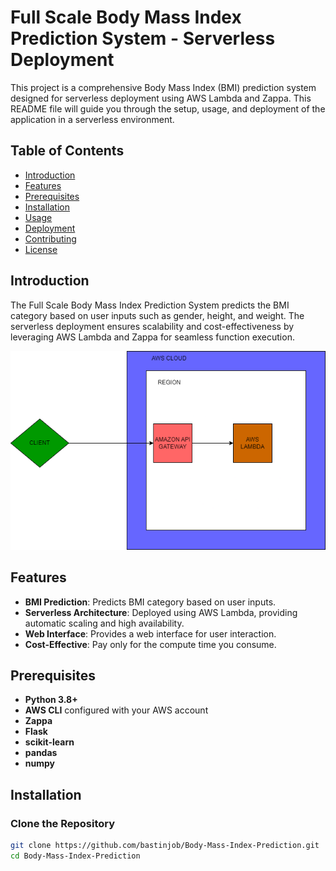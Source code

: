 # Full Scale Body Mass Index Prediction System - Serverless Deployment

This project is a comprehensive Body Mass Index (BMI) prediction system designed for serverless deployment using AWS Lambda and Zappa. This README file will guide you through the setup, usage, and deployment of the application in a serverless environment.

## Table of Contents

- [Introduction](#introduction)
- [Features](#features)
- [Prerequisites](#prerequisites)
- [Installation](#installation)
- [Usage](#usage)
- [Deployment](#deployment)
- [Contributing](#contributing)
- [License](#license)

## Introduction

The Full Scale Body Mass Index Prediction System predicts the BMI category based on user inputs such as gender, height, and weight. The serverless deployment ensures scalability and cost-effectiveness by leveraging AWS Lambda and Zappa for seamless function execution.

![Deployment Flow Chart](SLD_FC.png)
## Features

- **BMI Prediction**: Predicts BMI category based on user inputs.
- **Serverless Architecture**: Deployed using AWS Lambda, providing automatic scaling and high availability.
- **Web Interface**: Provides a web interface for user interaction.
- **Cost-Effective**: Pay only for the compute time you consume.

## Prerequisites

- **Python 3.8+**
- **AWS CLI** configured with your AWS account
- **Zappa**
- **Flask**
- **scikit-learn**
- **pandas**
- **numpy**

## Installation

### Clone the Repository

```bash
git clone https://github.com/bastinjob/Body-Mass-Index-Prediction.git
cd Body-Mass-Index-Prediction

